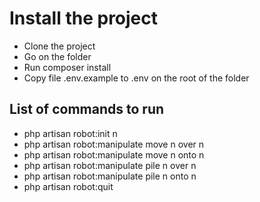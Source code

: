 # Install the project

- Clone the project
- Go on the folder
- Run composer install
- Copy file .env.example to .env on the root of the folder

## List of commands to run

- php artisan robot:init n
- php artisan robot:manipulate move n over n
- php artisan robot:manipulate move n onto n
- php artisan robot:manipulate pile n over n
- php artisan robot:manipulate pile n onto n
- php artisan robot:quit
